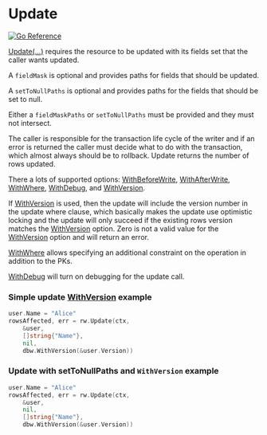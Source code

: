 # Update
[![Go Reference](https://pkg.go.dev/badge/github.com/hashicorp/go-dbw.svg)](https://pkg.go.dev/github.com/hashicorp/go-dbw)

[Update(...)](https://pkg.go.dev/github.com/hashicorp/go-dbw#RW.Update) requires
the resource to be updated with its fields set that the caller wants updated. 

A `fieldMask` is optional and provides paths for fields that
should be updated. 

A `setToNullPaths` is optional and provides paths for the fields that should be
set to null.

Either a `fieldMaskPaths` or `setToNullPaths` must be provided and they must not intersect.

The caller is responsible for the transaction life cycle of the writer and if an
error is returned the caller must decide what to do with the transaction, which
almost always should be to rollback.  Update returns the number of rows updated.

There a lots of supported options:
[WithBeforeWrite](https://pkg.go.dev/github.com/hashicorp/go-dbw#WithBeforeWrite),
[WithAfterWrite](https://pkg.go.dev/github.com/hashicorp/go-dbw#WithAfterWrite),
[WithWhere](https://pkg.go.dev/github.com/hashicorp/go-dbw#WithWhere),
[WithDebug](https://pkg.go.dev/github.com/hashicorp/go-dbw#WithDebug), and 
[WithVersion](https://pkg.go.dev/github.com/hashicorp/go-dbw#WithVersion). 

If [WithVersion](https://pkg.go.dev/github.com/hashicorp/go-dbw#WithVersion) is
used, then the update will include the version number in the
update where clause, which basically makes the update use optimistic locking and
the update will only succeed if the existing rows version matches the
[WithVersion](https://pkg.go.dev/github.com/hashicorp/go-dbw#WithVersion)
option. Zero is not a valid value for the
[WithVersion](https://pkg.go.dev/github.com/hashicorp/go-dbw#WithVersion) option
and will return an error. 

[WithWhere](https://pkg.go.dev/github.com/hashicorp/go-dbw#WithWhere) allows
specifying an additional constraint on the operation in
addition to the PKs. 

[WithDebug](https://pkg.go.dev/github.com/hashicorp/go-dbw#WithDebug) will turn
on debugging for the update call. 

### Simple update [WithVersion](https://pkg.go.dev/github.com/hashicorp/go-dbw#WithVersion) example
```go
user.Name = "Alice"
rowsAffected, err = rw.Update(ctx, 
    &user, 
    []string{"Name"}, 
    nil, 
    dbw.WithVersion(&user.Version))
```

### Update with setToNullPaths and `WithVersion` example
```go
user.Name = "Alice"
rowsAffected, err = rw.Update(ctx, 
    &user, 
    nil, 
    []string{"Name"}, 
    dbw.WithVersion(&user.Version))
```